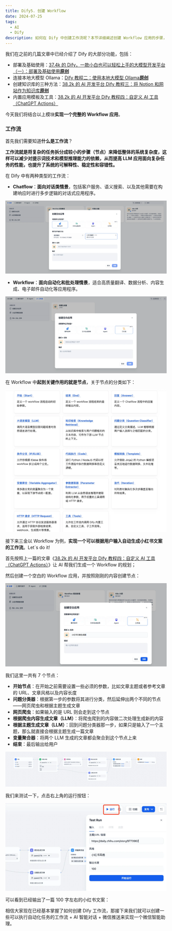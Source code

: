 ```yaml
---
title: Dify5. 创建 Workflow
date: 2024-07-25
tags:
  - AI
  - Dify
description: 如何在 Dify 中创建工作流呢？本节详细阐述创建 Workflow 应用的步骤，包括设置节点等，最后提到可创建微信智能助理。
---
```


我们在之前的几篇文章中已经介绍了 Dify 的大部分功能，包括：

* 部署及基础使用：[37.4k 的 Dify，一款小白也可以轻松上手的大模型开发平台（一）：部署及基础使用](https://mp.weixin.qq.com/s?__biz=MzUyODkwNTg3MA==\&mid=2247485019\&idx=1\&sn=572e8f94c6d082183d80788a53cc6f55\&chksm=fa6865bacd1fecac6f3ed04454f5751444c7cf7849490d8991faf9e9c2296f565ac05140aa58\&token=1941914531\&lang=zh_CN#rd)**[原创](https://mp.weixin.qq.com/s?__biz=MzUyODkwNTg3MA==\&mid=2247485019\&idx=1\&sn=572e8f94c6d082183d80788a53cc6f55\&chksm=fa6865bacd1fecac6f3ed04454f5751444c7cf7849490d8991faf9e9c2296f565ac05140aa58\&token=1941914531\&lang=zh_CN#rd)**
* 连接本地大模型 Ollama：[Dify 教程二：使用本地大模型 Ollama](https://mp.weixin.qq.com/s?__biz=MzUyODkwNTg3MA==\&mid=2247485047\&idx=1\&sn=05e09f8ed8c452b42c151a7f67cdb6f7\&chksm=fa686596cd1fec80e020bd0de536f031a966ad06138bba27479d6f6885a915f38490f67ee1fa\&token=1941914531\&lang=zh_CN#rd)**[原创](https://mp.weixin.qq.com/s?__biz=MzUyODkwNTg3MA==\&mid=2247485047\&idx=1\&sn=05e09f8ed8c452b42c151a7f67cdb6f7\&chksm=fa686596cd1fec80e020bd0de536f031a966ad06138bba27479d6f6885a915f38490f67ee1fa\&token=1941914531\&lang=zh_CN#rd)**
* 创建知识库的三种方法：[38.2k 的 AI 开发平台 Dify 教程三：将 Notion 和网站作为知识库](https://mp.weixin.qq.com/s?__biz=MzUyODkwNTg3MA==\&mid=2247485086\&idx=1\&sn=16ffa7b2459ec604c9c0ce2c1ee31173\&chksm=fa68657fcd1fec69d4246d6271bafe0e0119a7c2731ad3049d258f7c3de722b864a05c0f6f3f\&token=1941914531\&lang=zh_CN#rd)**[原创](https://mp.weixin.qq.com/s?__biz=MzUyODkwNTg3MA==\&mid=2247485086\&idx=1\&sn=16ffa7b2459ec604c9c0ce2c1ee31173\&chksm=fa68657fcd1fec69d4246d6271bafe0e0119a7c2731ad3049d258f7c3de722b864a05c0f6f3f\&token=1941914531\&lang=zh_CN#rd)**
* 内置应用模板及工具：[38.2k 的 AI 开发平台 Dify 教程四：自定义 AI 工具（ChatGPT Actions）](https://mp.weixin.qq.com/s?__biz=MzUyODkwNTg3MA==\&mid=2247485110\&idx=1\&sn=e646064b99e45094d09c3e485bfa2f6a\&chksm=fa686557cd1fec413078802dfdeb15d91771d8df60b840897be2f98f59ad7db25d4b04f1c0d8#rd)

今天我们将结合以上模块**实现一个完整的 Workflow 应用**。

### 工作流

首先我们需要知道**什么是工作流**？

**工作流就是将复杂的任务拆分成较小的步骤（节点）来降低整体的系统复杂度，这样可以减少对提示词技术和模型推理能力的依赖，从而提高 LLM 应用面向复杂任务的性能，也提升了系统的可解释性、稳定性和容错性。**

在 Dify 中有两种类型的工作流：

* **Chatflow**：**面向对话类情景**，包括客户服务、语义搜索、以及其他需要在构建响应时进行多步逻辑的对话式应用程序。

![](assets/dZKsJDlr53G4eun4NVj2uTRsAWCSs1R_IctkEulVjtY=.png)

* **Workflow**：**面向自动化和批处理情景**，适合高质量翻译、数据分析、内容生成、电子邮件自动化等应用程序。

![](assets/u6jx0ITR21lUk9K-6BwIUGuuTCOj7ULyvJO3Yhl4T5c=.png)

在 Workflow 中**起到关键作用的就是节点**，关于节点的分类如下：

![](assets/c7I1cs2F6JjLKWOjSCFYeHPfalyZN2EBUoyIrQRlww8=.png)

接下来三金以 Workflow 为例，**实现一个可以根据用户输入自动生成小红书文案的工作流**。Let\`s do it!

首先按照上一篇的文章《[38.2k 的 AI 开发平台 Dify 教程四：自定义 AI 工具（ChatGPT Actions）](https://mp.weixin.qq.com/s?__biz=MzUyODkwNTg3MA==\&mid=2247485110\&idx=1\&sn=e646064b99e45094d09c3e485bfa2f6a\&chksm=fa686557cd1fec413078802dfdeb15d91771d8df60b840897be2f98f59ad7db25d4b04f1c0d8#rd)》让 AI 帮我们生成一个 Workflow 的规划；

然后创建一个空白的 Workflow 应用，并按照刚刚的内容创建节点：

![](assets/ElJBoo-rcfHhWra_8hqQtwrfL2HvmQXmALWqn4w6JuM=.png)

我们这里一共有 7 个节点：

* **开始节点**：在开始之前需要设置一些必须的参数，比如文章主题或者参考文章的 URL、文章风格以及内容长度
* **问题分类器**：根据第一步的参数将其进行分类，然后延伸出两个不同的节点——网页爬虫和根据主题生成文章
* **网页爬虫**：如果输入的是 URL 则会走到这个节点
* **根据爬虫内容生成文章（LLM）**：将爬虫爬到的内容做二次处理生成新的内容
* **根据主题生成文章（LLM）**：回到问题分类器那一步，如果只是输入了一个主题，那么就直接会根据主题生成一篇文章
* **变量聚合器**：将两个 LLM 生成的文章都会聚合到这个节点上来
* **结束**：最后输出给用户

![](assets/PmSFRBu69prquqCugp1qYgDxWAswA23g89ZtzjeIz3I=.png)

我们来测试一下，点击右上角的运行按钮：

![](assets/FDJaQV8-QhC9tjhDevSgKzjzj6yuBjzUXlWhs1fuWkg=.png)

可以看到已经输出了一篇 100 字左右的小红书文案：

相信大家现在已经基本掌握了如何创建 Dify 工作流，那接下来我们就可以创建一些可以执行自动化任务的工作流 + AI 智能对话 + 微信推送来实现一个微信智能助理。

